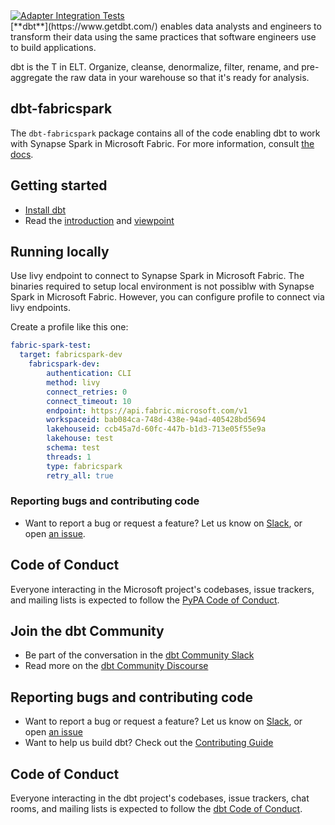 <a href="https://github.com/microsoft/dbt-fabricspark/actions/workflows/integration.yml">
  <img src="https://github.com/microsoft/dbt-fabricspark/actions/workflows/integration.yml/badge.svg?branch=main&event=pull_request" alt="Adapter Integration Tests"/>
</a>

<br>
[**dbt**](https://www.getdbt.com/) enables data analysts and engineers to transform their data using the same practices that software engineers use to build applications.

dbt is the T in ELT. Organize, cleanse, denormalize, filter, rename, and pre-aggregate the raw data in your warehouse so that it's ready for analysis.

## dbt-fabricspark

The `dbt-fabricspark` package contains all of the code enabling dbt to work with Synapse Spark in Microsoft Fabric. For more information, consult [the docs](https://docs.getdbt.com/docs/profile-fabricspark).

## Getting started

- [Install dbt](https://docs.getdbt.com/docs/installation)
- Read the [introduction](https://docs.getdbt.com/docs/introduction/) and [viewpoint](https://docs.getdbt.com/docs/about/viewpoint/)

## Running locally
Use livy endpoint to connect to Synapse Spark in Microsoft Fabric. The binaries required to setup local environment is not possiblw with Synapse Spark in Microsoft Fabric. However, you can configure profile to connect via livy endpoints.

Create a profile like this one:

```yaml
fabric-spark-test:
  target: fabricspark-dev
    fabricspark-dev:
        authentication: CLI
        method: livy
        connect_retries: 0
        connect_timeout: 10
        endpoint: https://api.fabric.microsoft.com/v1
        workspaceid: bab084ca-748d-438e-94ad-405428bd5694
        lakehouseid: ccb45a7d-60fc-447b-b1d3-713e05f55e9a
        lakehouse: test
        schema: test
        threads: 1
        type: fabricspark
        retry_all: true
```

### Reporting bugs and contributing code

-   Want to report a bug or request a feature? Let us know on [Slack](http://slack.getdbt.com/), or open [an issue](https://github.com/microsoft/dbt-fabricspark/issues/new).

## Code of Conduct

Everyone interacting in the Microsoft project's codebases, issue trackers, and mailing lists is expected to follow the [PyPA Code of Conduct](https://www.pypa.io/en/latest/code-of-conduct/).

## Join the dbt Community

- Be part of the conversation in the [dbt Community Slack](http://community.getdbt.com/)
- Read more on the [dbt Community Discourse](https://discourse.getdbt.com)

## Reporting bugs and contributing code

- Want to report a bug or request a feature? Let us know on [Slack](http://community.getdbt.com/), or open [an issue](https://github.com/microsoft/dbt-fabricspark/issues/new)
- Want to help us build dbt? Check out the [Contributing Guide](https://github.com/microsoft/dbt-fabricspark/blob/HEAD/CONTRIBUTING.md)

## Code of Conduct

Everyone interacting in the dbt project's codebases, issue trackers, chat rooms, and mailing lists is expected to follow the [dbt Code of Conduct](https://community.getdbt.com/code-of-conduct).
